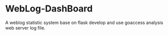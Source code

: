 # WebLog-DashBoard
A weblog statistic system base on flask develop and use goaccess analysis web server log file.
